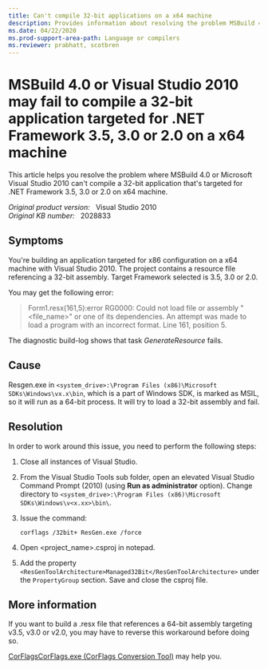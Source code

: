 ```yaml
---
title: Can't compile 32-bit applications on a x64 machine
description: Provides information about resolving the problem MSBuild 4.0 or Visual Studio 2010 can't compile a 32-bit application that's targeted for .NET Framework 3.5, 3.0 or 2.0 on x64 machine.
ms.date: 04/22/2020
ms.prod-support-area-path: Language or compilers
ms.reviewer: prabhatt, scotbren
---
```

# MSBuild 4.0 or Visual Studio 2010 may fail to compile a 32-bit application targeted for .NET Framework 3.5, 3.0 or 2.0 on a x64 machine

This article helps you resolve the problem where MSBuild 4.0 or Microsoft Visual Studio 2010 can't compile a 32-bit application that's targeted for .NET Framework 3.5, 3.0 or 2.0 on x64 machine.

_Original product version:_ &nbsp; Visual Studio 2010  
_Original KB number:_ &nbsp; 2028833

## Symptoms

You're building an application targeted for x86 configuration on a x64 machine with Visual Studio 2010. The project contains a resource file referencing a 32-bit assembly. Target Framework selected is 3.5, 3.0 or 2.0.

You may get the following error:

> Form1.resx(161,5):error RG0000: Could not load file or assembly "<file_name>" or one of its dependencies. An attempt was made to load a program with an incorrect format. Line 161, position 5.  

The diagnostic build-log shows that task *GenerateResource* fails.

## Cause

Resgen.exe in `<system_drive>:\Program Files (x86)\Microsoft SDKs\Windows\vx.x\bin`, which is a part of Windows SDK, is marked as MSIL, so it will run as a 64-bit process. It will try to load a 32-bit assembly and fail.

## Resolution

In order to work around this issue, you need to perform the following steps:

1. Close all instances of Visual Studio.
2. From the Visual Studio Tools sub folder, open an elevated Visual Studio Command Prompt (2010) (using **Run as administrator** option). Change directory to `<system_drive>:\Program Files (x86)\Microsoft SDKs\Windows\v<x.xx>\bin\`.

3. Issue the command:

    ```console
    corflags /32bit+ ResGen.exe /force
    ```

4. Open \<project_name>.csproj in notepad.
5. Add the property `<ResGenToolArchitecture>Managed32Bit</ResGenToolArchitecture>` under the `PropertyGroup` section. Save and close the csproj file.

## More information

If you want to build a .resx file that references a 64-bit assembly targeting v3.5, v3.0 or v2.0, you may have to reverse this workaround before doing so.

[CorFlagsCorFlags.exe (CorFlags Conversion Tool)](/dotnet/framework/tools/corflags-exe-corflags-conversion-tool) may help you.
